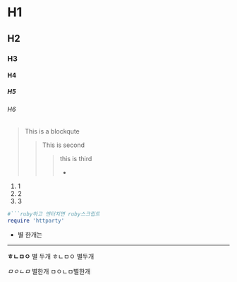 # H1

## H2

### H3

#### H4

##### H5

###### H6

> This is a blockqute
>
> > This is second
> >
> > > this is third
> > >
> > > * ​



1. 1
2. 2
3. 3







```ruby
#```ruby하고 엔터치면 ruby스크립트
require 'httparty'

```

* 별 한개는

   

---

**ㅎㄴㅁㅇ**  별 두개 ㅎㄴㅁㅇ 별두개

 *ㅁㅇㄴㅁ* 별한개 ㅁㅇㄴㅁ별한개









